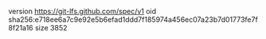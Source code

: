 version https://git-lfs.github.com/spec/v1
oid sha256:e718ee6a7c9e92e5b6efad1ddd7f185974a456ec07a23b7d01773fe7f8f21a16
size 3852
